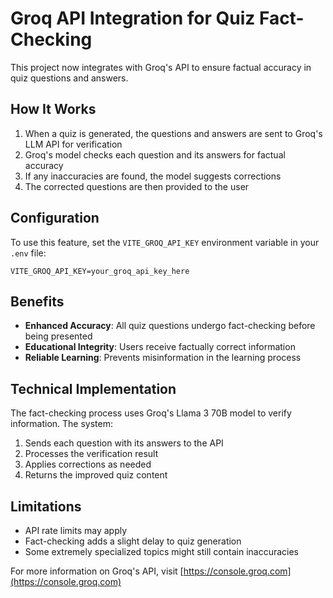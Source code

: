 # Groq API Integration for Quiz Fact-Checking

This project now integrates with Groq's API to ensure factual accuracy in quiz questions and answers.

## How It Works

1. When a quiz is generated, the questions and answers are sent to Groq's LLM API for verification
2. Groq's model checks each question and its answers for factual accuracy
3. If any inaccuracies are found, the model suggests corrections
4. The corrected questions are then provided to the user

## Configuration

To use this feature, set the `VITE_GROQ_API_KEY` environment variable in your `.env` file:

```
VITE_GROQ_API_KEY=your_groq_api_key_here
```

## Benefits

- **Enhanced Accuracy**: All quiz questions undergo fact-checking before being presented
- **Educational Integrity**: Users receive factually correct information
- **Reliable Learning**: Prevents misinformation in the learning process

## Technical Implementation

The fact-checking process uses Groq's Llama 3 70B model to verify information. The system:

1. Sends each question with its answers to the API
2. Processes the verification result
3. Applies corrections as needed
4. Returns the improved quiz content

## Limitations

- API rate limits may apply
- Fact-checking adds a slight delay to quiz generation
- Some extremely specialized topics might still contain inaccuracies

For more information on Groq's API, visit [https://console.groq.com](https://console.groq.com)
